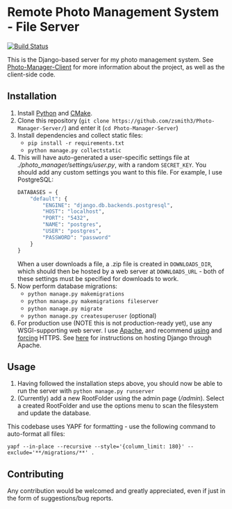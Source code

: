# Remote Photo Management System - File Server

[![Build Status](https://travis-ci.com/zsmith3/Photo-Manager-Server.svg?branch=master)](https://travis-ci.com/zsmith3/Photo-Manager-Server)

This is the Django-based server for my photo management system. See [Photo-Manager-Client](https://github.com/zsmith3/Photo-Manager-Client/) for more information about the project, as well as the client-side code.


## Installation

1) Install [Python](https://www.python.org/downloads/) and [CMake](https://cmake.org/download/).
2) Clone this repository (`git clone https://github.com/zsmith3/Photo-Manager-Server/`) and enter it (`cd Photo-Manager-Server`)
3) Install dependencies and collect static files:
	- `pip install -r requirements.txt`
	- `python manage.py collectstatic`
4) This will have auto-generated a user-specific settings file at *./photo_manager/settings/user.py*, with a random `SECRET_KEY`. You should add any custom settings you want to this file. For example, I use PostgreSQL:
	```python
	DATABASES = {
		"default": {
			"ENGINE": "django.db.backends.postgresql",
			"HOST": "localhost",
			"PORT": "5432",
			"NAME": "postgres",
			"USER": "postgres",
			"PASSWORD": "password"
		}
	}
	```
	When a user downloads a file, a .zip file is created in `DOWNLOADS_DIR`, which should then be hosted by a web server at `DOWNLOADS_URL` - both of these settings must be specified for downloads to work.
5) Now perform database migrations:
	- `python manage.py makemigrations`
	- `python manage.py makemigrations fileserver`
	- `python manage.py migrate`
	- `python manage.py createsuperuser` (optional)
6) For production use (NOTE this is not production-ready yet), use any WSGI-supporting web server. I use [Apache](https://httpd.apache.org/), and recommend [using](https://httpd.apache.org/docs/2.4/ssl/ssl_howto.html) and [forcing](https://wiki.apache.org/httpd/RewriteHTTPToHTTPS) HTTPS. See [here](https://docs.djangoproject.com/en/2.1/howto/deployment/wsgi/modwsgi/) for instructions on hosting Django through Apache.


## Usage

1) Having followed the installation steps above, you should now be able to run the server with `python manage.py runserver`
2) (Currently) add a new RootFolder using the admin page (*/admin*). Select a created RootFolder and use the options menu to scan the filesystem and update the database.

This codebase uses YAPF for formatting - use the following command to auto-format all files:

`yapf --in-place --recursive --style='{column_limit: 180}' --exclude='**/migrations/**' .`


## Contributing

Any contribution would be welcomed and greatly appreciated, even if just in the form of suggestions/bug reports.
